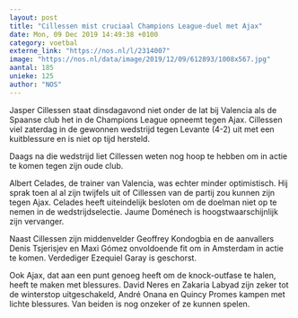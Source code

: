 ```yaml
---
layout: post
title: "Cillessen mist cruciaal Champions League-duel met Ajax"
date: Mon, 09 Dec 2019 14:49:38 +0100
category: voetbal
externe_link: "https://nos.nl/l/2314007"
image: "https://nos.nl/data/image/2019/12/09/612893/1008x567.jpg"
aantal: 185
unieke: 125
author: "NOS"
---
```


<p>Jasper Cillessen staat dinsdagavond niet onder de lat bij Valencia als de Spaanse club het in de Champions League opneemt tegen Ajax. Cillessen viel zaterdag in de gewonnen wedstrijd tegen Levante (4-2) uit met een kuitblessure en is niet op tijd hersteld.</p>
<p>Daags na die wedstrijd liet Cillessen weten nog hoop te hebben om in actie te komen tegen zijn oude club.</p>
<p>Albert Celades, de trainer van Valencia, was echter minder optimistisch. Hij sprak toen al al zijn twijfels uit of Cillessen van de partij zou kunnen zijn tegen Ajax. Celades heeft uiteindelijk besloten om de doelman niet op te nemen in de wedstrijdselectie. Jaume Doménech is hoogstwaarschijnlijk zijn vervanger.</p>
<p>Naast Cillessen zijn middenvelder Geoffrey Kondogbia en de aanvallers Denis Tsjerisjev en Maxi Gómez onvoldoende fit om in Amsterdam in actie te komen. Verdediger Ezequiel Garay is geschorst.</p>
<p>Ook Ajax, dat aan een punt genoeg heeft om de knock-outfase te halen, heeft te maken met blessures. David Neres en Zakaria Labyad zijn zeker tot de winterstop uitgeschakeld, André Onana en Quincy Promes kampen met lichte blessures. Van beiden is nog onzeker of ze kunnen spelen.</p>
